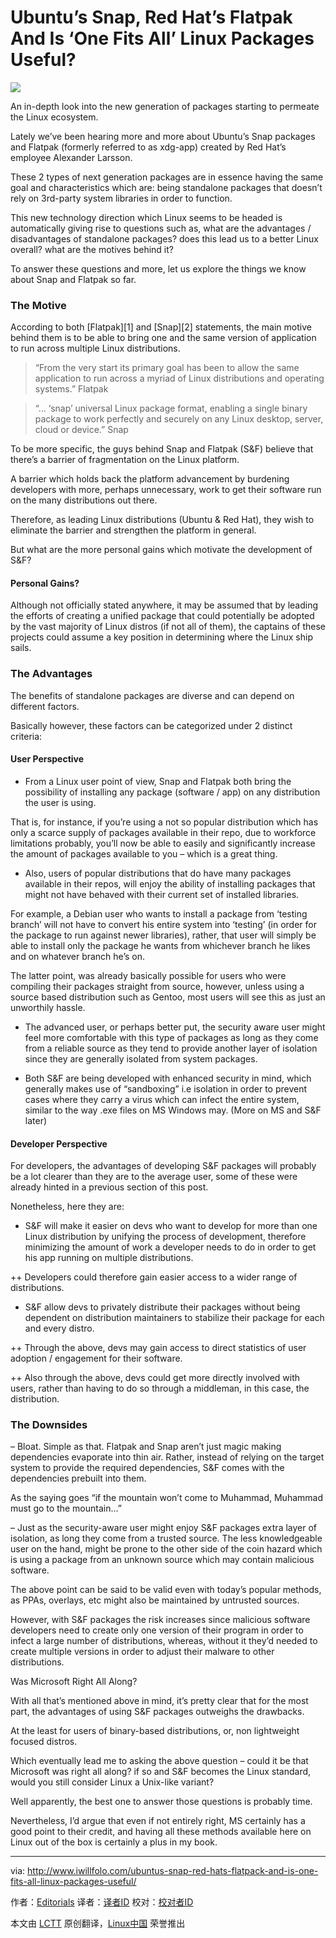 Ubuntu’s Snap, Red Hat’s Flatpak And Is ‘One Fits All’ Linux Packages Useful?
=================================================================================

![](http://www.iwillfolo.com/wordpress/wp-content/uploads/2016/06/Flatpak-and-Snap-Packages.jpg)

An in-depth look into the new generation of packages starting to permeate the Linux ecosystem.


Lately we’ve been hearing more and more about Ubuntu’s Snap packages and Flatpak (formerly referred to as xdg-app) created by Red Hat’s employee Alexander Larsson.

These 2 types of next generation packages are in essence having the same goal and characteristics which are: being standalone packages that doesn’t rely on 3rd-party system libraries in order to function.

This new technology direction which Linux seems to be headed is automatically giving rise to questions such as, what are the advantages / disadvantages of standalone packages? does this lead us to a better Linux overall? what are the motives behind it?

To answer these questions and more, let us explore the things we know about Snap and Flatpak so far.

### The Motive

According to both [Flatpak][1] and [Snap][2] statements, the main motive behind them is to be able to bring one and the same version of application to run across multiple Linux distributions.

>“From the very start its primary goal has been to allow the same application to run across a myriad of Linux distributions and operating systems.” Flatpak

>“… ‘snap’ universal Linux package format, enabling a single binary package to work perfectly and securely on any Linux desktop, server, cloud or device.” Snap

To be more specific, the guys behind Snap and Flatpak (S&F) believe that there’s a barrier of fragmentation on the Linux platform.

A barrier which holds back the platform advancement by burdening developers with more, perhaps unnecessary, work to get their software run on the many distributions out there.

Therefore, as leading Linux distributions (Ubuntu & Red Hat), they wish to eliminate the barrier and strengthen the platform in general.

But what are the more personal gains which motivate the development of S&F?

#### Personal Gains?

Although not officially stated anywhere, it may be assumed that by leading the efforts of creating a unified package that could potentially be adopted by the vast majority of Linux distros (if not all of them), the captains of these projects could assume a key position in determining where the Linux ship sails.

### The Advantages

The benefits of standalone packages are diverse and can depend on different factors.

Basically however, these factors can be categorized under 2 distinct criteria:

#### User Perspective

+ From a Linux user point of view, Snap and Flatpak both bring the possibility of installing any package (software / app) on any distribution the user is using.

That is, for instance, if you’re using a not so popular distribution which has only a scarce supply of packages available in their repo, due to workforce limitations probably, you’ll now be able to easily and significantly increase the amount of packages available to you – which is a great thing.

+ Also, users of popular distributions that do have many packages available in their repos, will enjoy the ability of installing packages that might not have behaved with their current set of installed libraries.

For example, a Debian user who wants to install a package from ‘testing branch’ will not have to convert his entire system into ‘testing’ (in order for the package to run against newer libraries), rather, that user will simply be able to install only the package he wants from whichever branch he likes and on whatever branch he’s on.

The latter point, was already basically possible for users who were compiling their packages straight from source, however, unless using a source based distribution such as Gentoo, most users will see this as just an unworthily hassle.

+ The advanced user, or perhaps better put, the security aware user might feel more comfortable with this type of packages as long as they come from a reliable source as they tend to provide another layer of isolation since they are generally isolated from system packages.

* Both S&F are being developed with enhanced security in mind, which generally makes use of “sandboxing” i.e isolation in order to prevent cases where they carry a virus which can infect the entire system, similar to the way .exe files on MS Windows may. (More on MS and S&F later)

#### Developer Perspective

For developers, the advantages of developing S&F packages will probably be a lot clearer than they are to the average user, some of these were already hinted in a previous section of this post.

Nonetheless, here they are:

+ S&F will make it easier on devs who want to develop for more than one Linux distribution by unifying the process of development, therefore minimizing the amount of work a developer needs to do in order to get his app running on multiple distributions.

++ Developers could therefore gain easier access to a wider range of distributions.

+ S&F allow devs to privately distribute their packages without being dependent on distribution maintainers to stabilize their package for each and every distro.

++ Through the above, devs may gain access to direct statistics of user adoption / engagement for their software.

++ Also through the above, devs could get more directly involved with users, rather than having to do so through a middleman, in this case, the distribution.

### The Downsides

– Bloat. Simple as that. Flatpak and Snap aren’t just magic making dependencies evaporate into thin air. Rather, instead of relying on the target system to provide the required dependencies, S&F comes with the dependencies prebuilt into them.

As the saying goes “if the mountain won’t come to Muhammad, Muhammad must go to the mountain…”

– Just as the security-aware user might enjoy S&F packages extra layer of isolation, as long they come from a trusted source. The less knowledgeable user on the hand, might be prone to the other side of the coin hazard which is using a package from an unknown source which may contain malicious software.

The above point can be said to be valid even with today’s popular methods, as PPAs, overlays, etc might also be maintained by untrusted sources.

However, with S&F packages the risk increases since malicious software developers need to create only one version of their program in order to infect a large number of distributions, whereas, without it they’d needed to create multiple versions in order to adjust their malware to other distributions.

Was Microsoft Right All Along?

With all that’s mentioned above in mind, it’s pretty clear that for the most part, the advantages of using S&F packages outweighs the drawbacks.

At the least for users of binary-based distributions, or, non lightweight focused distros.

Which eventually lead me to asking the above question – could it be that Microsoft was right all along? if so and S&F becomes the Linux standard, would you still consider Linux a Unix-like variant?

Well apparently, the best one to answer those questions is probably time.

Nevertheless, I’d argue that even if not entirely right, MS certainly has a good point to their credit, and having all these methods available here on Linux out of the box is certainly a plus in my book.


--------------------------------------------------------------------------------

via: http://www.iwillfolo.com/ubuntus-snap-red-hats-flatpack-and-is-one-fits-all-linux-packages-useful/

作者：[Editorials][a]
译者：[译者ID](https://github.com/译者ID)
校对：[校对者ID](https://github.com/校对者ID)

本文由 [LCTT](https://github.com/LCTT/TranslateProject) 原创翻译，[Linux中国](https://linux.cn/) 荣誉推出

[a]: http://www.iwillfolo.com/category/editorials/

